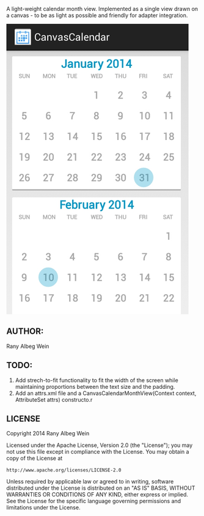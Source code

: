A light-weight calendar month view. Implemented as a single view drawn on a canvas - to be as light as possible and friendly for adapter integration.

![Alt text](screenshot.jpg "Screen shot")

AUTHOR:
-------

Rany Albeg Wein

TODO:
-----

1. Add strech-to-fit functionality to fit the width of the screen while maintaining proportions between the text size and the padding.
2. Add an attrs.xml file and a CanvasCalendarMonthView(Context context, AttributeSet attrs) constructo.r


LICENSE
--------

Copyright 2014 Rany Albeg Wein

Licensed under the Apache License, Version 2.0 (the "License");
you may not use this file except in compliance with the License.
You may obtain a copy of the License at

    http://www.apache.org/licenses/LICENSE-2.0

Unless required by applicable law or agreed to in writing, software
distributed under the License is distributed on an "AS IS" BASIS,
WITHOUT WARRANTIES OR CONDITIONS OF ANY KIND, either express or implied.
See the License for the specific language governing permissions and
limitations under the License.

